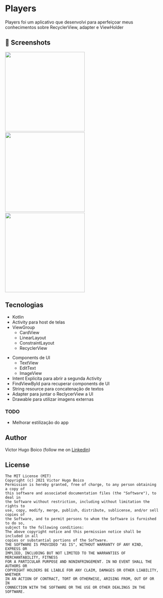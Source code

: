 # Players
Players foi um aplicativo que desenvolvi para aperfeiçoar meus conhecimentos sobre RecyclerView, adapter e ViewHolder


## :camera_flash: Screenshots
<!-- You can add more screenshots here if you like -->
<img src="/result/imagem_1.png" width="260">&emsp;<img src="/result/imagem_2.png" width="260">&emsp;<img src="/result/imagem_3.png" width="260">

## Tecnologias
* Kotlin
* Activity para host de telas
* ViewGroup
    * CardView
    * LinearLayout
    * ConstraintLayout
    * RecyclerView
- Components de UI
    - TextView
    - EditText
    - ImageView
- Intent Explicita para abrir a segunda Activity
- FindViewById para recuperar components de UI
- String resource para concatenação de textos
- Adapter para juntar o ReclycerView a UI
- Drawable para utilizar imagens externas


### TODO
- Melhorar estilização do app

## Author
Victor Hugo Boico (follow me on [Linkedin](https://www.linkedin.com/in/victor-boico-a13560269/))

## License
```
The MIT License (MIT)
Copyright (c) 2021 Victor Hugo Boico
Permission is hereby granted, free of charge, to any person obtaining a copy of
this software and associated documentation files (the "Software"), to deal in
the Software without restriction, including without limitation the rights to
use, copy, modify, merge, publish, distribute, sublicense, and/or sell copies of
the Software, and to permit persons to whom the Software is furnished to do so,
subject to the following conditions:
The above copyright notice and this permission notice shall be included in all
copies or substantial portions of the Software.
THE SOFTWARE IS PROVIDED "AS IS", WITHOUT WARRANTY OF ANY KIND, EXPRESS OR
IMPLIED, INCLUDING BUT NOT LIMITED TO THE WARRANTIES OF MERCHANTABILITY, FITNESS
FOR A PARTICULAR PURPOSE AND NONINFRINGEMENT. IN NO EVENT SHALL THE AUTHORS OR
COPYRIGHT HOLDERS BE LIABLE FOR ANY CLAIM, DAMAGES OR OTHER LIABILITY, WHETHER
IN AN ACTION OF CONTRACT, TORT OR OTHERWISE, ARISING FROM, OUT OF OR IN
CONNECTION WITH THE SOFTWARE OR THE USE OR OTHER DEALINGS IN THE SOFTWARE.
```
